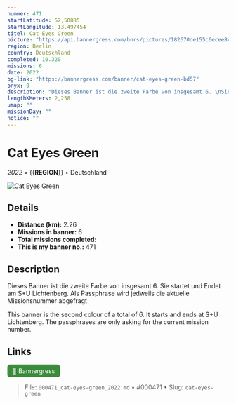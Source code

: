 ```yaml
---
nummer: 471
startLatitude: 52,50885
startLongitude: 13,497454
titel: Cat Eyes Green
picture: "https://api.bannergress.com/bnrs/pictures/182670de155c6ecee8cbd731866220ff"
region: Berlin
country: Deutschland
completed: 10.320
missions: 6
date: 2022
bg-link: "https://bannergress.com/banner/cat-eyes-green-bd57"
onyx: 0
description: "Dieses Banner ist die zweite Farbe von insgesamt 6. \nSie startet und Endet am S+U Lichtenberg. \nAls Passphrase wird jedweils die aktuelle Missionsnummer abgefragt\n\nThis banner is the second colour of a total of 6. \nIt starts and ends at S+U Lichtenberg. \nThe passphrases are only asking for the current mission number."
lengthKMeters: 2,258
umap: ""
missionDay: ""
notice: ""
---
```

# Cat Eyes Green

*2022* • {{__REGION__}} • Deutschland

![Cat Eyes Green](https://api.bannergress.com/bnrs/pictures/182670de155c6ecee8cbd731866220ff)



## Details
- **Distance (km):** 2.26
- **Missions in banner:** 6
- **Total missions completed:** 
- **This is my banner no.:** 471



## Description
Dieses Banner ist die zweite Farbe von insgesamt 6. 
Sie startet und Endet am S+U Lichtenberg. 
Als Passphrase wird jedweils die aktuelle Missionsnummer abgefragt

This banner is the second colour of a total of 6. 
It starts and ends at S+U Lichtenberg. 
The passphrases are only asking for the current mission number.



## Links
<a href="https://bannergress.com/banner/cat-eyes-green-bd57" target="_blank" style="display:inline-block;margin-right:8px;padding:6px 12px;background:#3c8b3c;color:#fff;text-decoration:none;border-radius:6px;">🔗 Bannergress</a>



> File: `000471_cat-eyes-green_2022.md` • #000471 • Slug: `cat-eyes-green`
